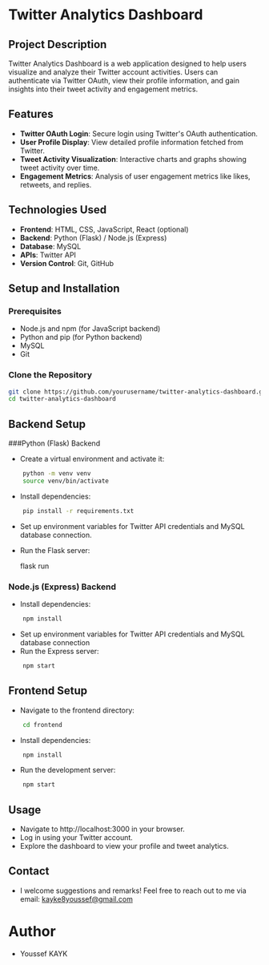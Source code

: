 # Twitter Analytics Dashboard

## Project Description

Twitter Analytics Dashboard is a web application designed to help users visualize and analyze their Twitter account activities. Users can authenticate via Twitter OAuth, view their profile information, and gain insights into their tweet activity and engagement metrics.

## Features

- **Twitter OAuth Login**: Secure login using Twitter's OAuth authentication.
- **User Profile Display**: View detailed profile information fetched from Twitter.
- **Tweet Activity Visualization**: Interactive charts and graphs showing tweet activity over time.
- **Engagement Metrics**: Analysis of user engagement metrics like likes, retweets, and replies.

## Technologies Used

- **Frontend**: HTML, CSS, JavaScript, React (optional)
- **Backend**: Python (Flask) / Node.js (Express)
- **Database**: MySQL
- **APIs**: Twitter API
- **Version Control**: Git, GitHub

## Setup and Installation

### Prerequisites

- Node.js and npm (for JavaScript backend)
- Python and pip (for Python backend)
- MySQL
- Git

### Clone the Repository

```bash
git clone https://github.com/yourusername/twitter-analytics-dashboard.git
cd twitter-analytics-dashboard

```

## Backend Setup

###Python (Flask) Backend

- Create a virtual environment and activate it:

```bash
	python -m venv venv
	source venv/bin/activate
```

- Install dependencies:

```bash
	pip install -r requirements.txt
```

- Set up environment variables for Twitter API credentials and MySQL database connection.
- Run the Flask server:

	flask run

### Node.js (Express) Backend

- Install dependencies:
```bash
	npm install
```

- Set up environment variables for Twitter API credentials and MySQL database connection
- Run the Express server:
```bash
	npm start
```

## Frontend Setup

- Navigate to the frontend directory:

```bash
	cd frontend
```
- Install dependencies:

```bash
	npm install
```
- Run the development server:

```bash
	npm start
```

## Usage

- Navigate to http://localhost:3000 in your browser.
- Log in using your Twitter account.
- Explore the dashboard to view your profile and tweet analytics.

## Contact

- I welcome suggestions and remarks! Feel free to reach out to me via email: kayke8youssef@gmail.com

# Author

- Youssef KAYK
